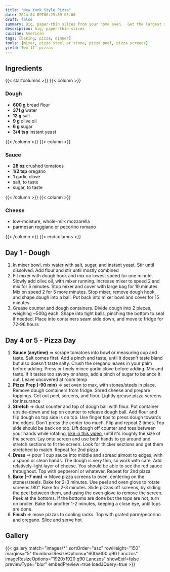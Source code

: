 ```yaml
---
title: "New York Style Pizza"
date: 2024-04-09T00:29:59-05:00
draft: false
summary: Big, paper-thin slices from your home oven.  Get the largest screens that your oven can fit; don't scale this down, ya jabroni.  Let's make some genuine NY-style pizza
description: big, paper-thin slices
cuisine: American
tags: [baking, pizza, dinner]
tools: [mixer, pizza steel or stone, pizza peel, pizza screens]
yield: Two 17" pizzas
---
```


## Ingredients

{{< startcolumns >}}
{{< column >}}

### Dough

* **600 g** bread flour
* **371 g** water
* **12 g** salt
* **9 g** olive oil
* **6 g** sugar
* **3/4 tsp** instant yeast

{{< /column >}}
{{< column >}}

### Sauce

* **28 oz** crushed tomatoes
* **1/2 tsp** oregano
* **1** garlic clove
* salt, to taste
* sugar, to taste

{{< /column >}}
{{< column >}}

### Cheese

* low-moisture, whole-milk mozzarella
* parmesan reggiano or pecorino romano

{{< /column >}}
{{< endcolumns >}}

## Day 1 - Dough

1. In mixer bowl, mix water with salt, sugar, and instant yeast.  Stir until dissolved. Add flour and stir until mostly combined
2. Fit mixer with dough hook and mix on lowest speed for one minute.  Slowly add olive oil, with mixer running.  Increase mixer to speed 2 and mix for 5 minutes.  Stop mixer and cover with large bag for 10 minutes.  Mix on speed 2 for 5 more minutes.  Stop mixer, remove dough hook, and shape dough into a ball.  Put back into mixer bowl and cover for 15 minutes
3. Grease counter and dough containers.  Divide dough into 2 pieces, weighing ~500g each.  Shape into tight balls, pinching the bottom to seal if needed.  Place into containers seam side down, and move to fridge for 72-96 hours

## Day 4 or 5 - Pizza Day

1. **Sauce (anytime)** => scrape tomatoes into bowl or measuring cup and taste.  Salt comes first.  Add a pinch and taste, until it doesn't taste bland but also doesn't taste salty.  Crush the oregano leaves in your palm before adding.  Press or finely mince garlic clove before adding.  Mix and taste.  If it tastes too savory or sharp, add a pinch of sugar to balance it out.  Leave uncovered at room temp
2. **Pizza Prep (-90 min)** => set oven to max, with stones/steels in place.  Remove dough containers from fridge.  Shred cheese and prepare toppings.  Get out peel, screens, and flour.  Lightly grease pizza screens for insurance
3. **Stretch** => dust counter and top of dough ball with flour.  Put container upside-down and tap on counter to release dough ball.  Add flour and flip dough so top side is on top.  Use finger tips to press dough towards the edges.  Don't press the center too much.  Flip and repeat 2 times.  Top side should be back on top.  Lift dough off counter and toss between your hands while rotating, [like in this video](https://youtu.be/6CnvLURUE7s?t=120), until it's roughly the size of the screen.  Lay onto screen and use both hands to go around and stretch sections to fit the screen.  Look for thicker sections and get them stretched to match.  Repeat for 2nd pizza
4. **Dress** => pour 1 cup sauce into middle and spread almost to edges, with a spoon or clean hands.  The dough is very thin, so work with care.  Add relatively-light layer of cheese.  You should be able to see the red sauce throughout.  Top with pepperoni or whatever.  Repeat for 2nd pizza
5. **Bake (~7 min)** => Move pizza screens to oven, centering on the stones/steels.  Bake for 2-3 minutes.  Use peel and oven glove to rotate screens 180°.  Bake for 2-3 minutes.  Slide pizzas off screens, by sliding the peel between them, and using the oven glove to remove the screen.  Peek at the bottoms.  If the bottoms are done but the tops are not, turn on broiler. Bake for another 1-2 minutes, keeping a close eye, until tops are done.
6. **Finish** => move pizzas to cooling racks.  Top with grated parm/pecorino and oregano.  Slice and serve hot

## Gallery

{{< gallery match="images/*" sortOrder="asc" rowHeight="150" margins="5" thumbnailResizeOptions="600x600 q90 Lanczos" imageResizeOptions="1920x1920 q90 Lanczos" showExif=false previewType="blur" embedPreview=true loadJQuery=true >}}
